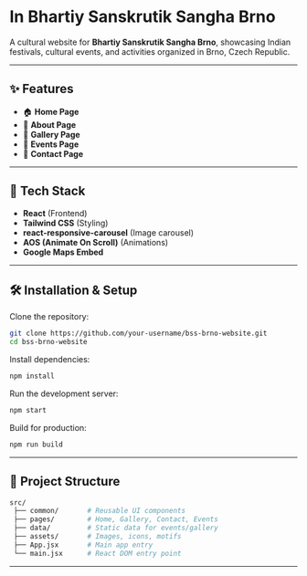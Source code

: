 # In Bhartiy Sanskrutik Sangha Brno

A cultural website for **Bhartiy Sanskrutik Sangha Brno**, showcasing Indian festivals, cultural events, and activities organized in Brno, Czech Republic.

---

## ✨ Features
- 🏠 **Home Page**  
- 📖 **About Page** 
- 📸 **Gallery Page**
- 🎉 **Events Page**
- 📍 **Contact Page**

---

## 🚀 Tech Stack
- **React** (Frontend)  
- **Tailwind CSS** (Styling)  
- **react-responsive-carousel** (Image carousel)  
- **AOS (Animate On Scroll)** (Animations)  
- **Google Maps Embed**  

---

## 🛠️ Installation & Setup

Clone the repository:
```bash
git clone https://github.com/your-username/bss-brno-website.git
cd bss-brno-website
```

Install dependencies:
```bash
npm install
```

Run the development server:
```bash
npm start
```

Build for production:
```bash
npm run build
```
---

## 📂 Project Structure
```bash
src/
 ├── common/       # Reusable UI components
 ├── pages/        # Home, Gallery, Contact, Events
 ├── data/         # Static data for events/gallery
 ├── assets/       # Images, icons, motifs
 ├── App.jsx       # Main app entry
 └── main.jsx      # React DOM entry point

```
---
